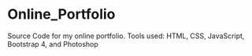 # Online_Portfolio
Source Code for my online portfolio. Tools used: HTML, CSS, JavaScript, Bootstrap 4, and Photoshop
